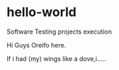 # hello-world
Software Testing projects execution

Hi Guys
Oreifo here.

If i had (my) wings like a dove,i.....
